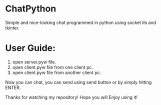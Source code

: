 # ChatPython
Simple and nice-looking chat programmed in python using socket lib and tkinter.

# User Guide:
1) open server.pyw file. 
2) open client.pyw file from one client pc.
3) open client.pyw file from another client pc.

Now you can chat, you can send using send button or by simply hitting ENTER.

Thanks for watching my repository!
Hope you will Enjoy using it!
